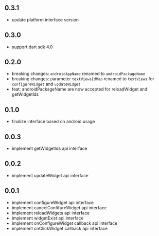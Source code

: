 ## 0.3.1

* update platform interface version
## 0.3.0

* support dart sdk 4.0

## 0.2.0

* breaking changes: `androidAppName` renamed to `androidPackageName`
* breaking changes: parameter `textViewsIdMap` renamed to `textViews` for `configureWidget` and `updateWidget`
* feat: androidPackageName are now accepted for reloadWidget and getWidgetIds


## 0.1.0

* finalize interface based on android usage

## 0.0.3

* implement getWidgetIds api interface

## 0.0.2

* implement updateWidget api interface

## 0.0.1

* implement configureWidget api interface
* implement cancelConfifureWidget api interface
* implement reloadWidgets api interface
* implement widgetExist api interface
* implement onConfigureWidget callback api interface
* implement onClickWidget callback api interface
